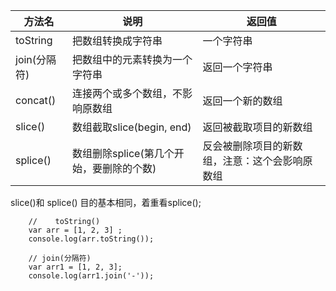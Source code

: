 | 方法名 | 说明 | 返回值 |
| ---- | ---- | ---- |
| toString | 把数组转换成字符串 |一个字符串|
| join(分隔符) | 把数组中的元素转换为一个字符串 |返回一个字符串|
| concat() | 连接两个或多个数组，不影响原数组 |返回一个新的数组|
| slice() | 数组截取slice(begin, end) |返回被截取项目的新数组|
| splice() | 数组删除splice(第几个开始，要删除的个数) |反会被删除项目的新数组，注意：这个会影响原数组|

slice()和 splice() 目的基本相同，着重看splice();

```
    //    toString()
    var arr = [1, 2, 3] ;
    console.log(arr.toString());

```

```
    // join(分隔符)
    var arr1 = [1, 2, 3];
    console.log(arr1.join('-'));

```

